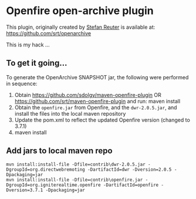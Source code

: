 Openfire open-archive plugin
============================

This plugin, originally created by [Stefan Reuter](https://github.com/srt/) is available at:  https://github.com/srt/openarchive

This is my hack ...

To get it going...
------------------

To generate the OpenArchive SNAPSHOT jar, the following were performed in sequence:

1.  Obtain https://github.com/sdolgy/maven-openfire-plugin OR https://github.com/srt/maven-openfire-plugin and run:  maven install
2.  Obtain the `openfire.jar` from Openfire, and the `dwr-2.0.5.jar`, and install the files into the local maven repository
3.  Update the pom.xml to reflect the updated Openfire version (changed to 3.7.1)
4.  maven install

Add jars to local maven repo
----------------------------


    mvn install:install-file -Dfile=contrib\dwr-2.0.5.jar -DgroupId=org.directwebremoting -DartifactId=dwr -Dversion=2.0.5 -Dpackaging=jar
    mvn install:install-file -Dfile=contrib\openfire.jar -DgroupId=org.igniterealtime.openfire -DartifactId=openfire -Dversion=3.7.1 -Dpackaging=jar

    
    